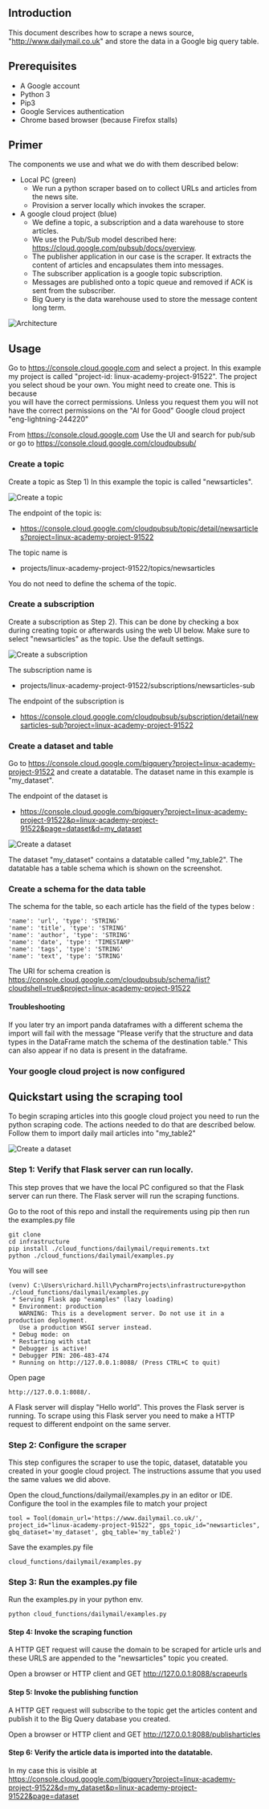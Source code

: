 ## Introduction
This document describes how to scrape a news source, "http://www.dailymail.co.uk" and store the data in a Google big query table. 
  

## Prerequisites
- A Google account
- Python 3
- Pip3
- Google Services authentication
- Chrome based browser (because Firefox stalls)

## Primer 
The components we  use and  what  we  do with them described below:
- Local PC (green)
    - We run a python scraper  based on  to collect URLs and articles from the news site.
    - Provision a server locally which invokes the scraper.
- A google cloud project (blue) 
    - We define a topic, a subscription and a data warehouse to store articles. 
    - We  use the Pub/Sub model described here: https://cloud.google.com/pubsub/docs/overview. 
    - The publisher application in our case is the scraper. It extracts the content of articles  and encapsulates them 
    into messages.
    - The subscriber application  is a google  topic subscription. 
    - Messages are published onto a topic queue and removed if ACK is sent from the subscriber.  
    - Big Query is the data warehouse used to store the message content long term.


![Architecture](../../imgs/scraping-arch-flat.png)


## Usage
Go to  https://console.cloud.google.com  and select a project. In this example my project  is called "project-id: 
linux-academy-project-91522". The project you select shoud be your own. You might need to create one.  This is because  
you  will have the  correct permissions. Unless you request them you will not have the correct permissions on  the 
"AI for Good"  Google cloud project "eng-lightning-244220"

From https://console.cloud.google.com  Use the UI and search for pub/sub or go to https://console.cloud.google.com/cloudpubsub/

### Create a topic 
Create a topic as Step 1) In this example  the topic is called "newsarticles". 

![Create a topic](../../imgs/create-topic.PNG)

The endpoint of the topic is:
- https://console.cloud.google.com/cloudpubsub/topic/detail/newsarticles?project=linux-academy-project-91522

The topic name is 
- projects/linux-academy-project-91522/topics/newsarticles

You do not need to define the schema of the topic.


### Create a subscription
Create a subscription as Step 2). This can be done by checking a box during creating topic or afterwards using the web
UI below. Make sure to select "newsarticles" as  the  topic. Use the default settings.

![Create a subscription](../../imgs/create-subscription.PNG)

The subscription name is 
- projects/linux-academy-project-91522/subscriptions/newsarticles-sub 

The endpoint of the  subscription is
- https://console.cloud.google.com/cloudpubsub/subscription/detail/newsarticles-sub?project=linux-academy-project-91522


### Create a dataset and table
Go to https://console.cloud.google.com/bigquery?project=linux-academy-project-91522 and create a datatable. 
The dataset name in this example is  "my_dataset". 
 
 The endpoint of the dataset is
- https://console.cloud.google.com/bigquery?project=linux-academy-project-91522&p=linux-academy-project-91522&page=dataset&d=my_dataset 

![Create a dataset](../../imgs/create-dataset.PNG)

The dataset "my_dataset" contains a datatable called "my_table2". The  datatable has a table schema which is shown on 
the screenshot.

### Create a schema for the data table
The schema for the table, so each article has the field of the types below :

    'name': 'url', 'type': 'STRING'
    'name': 'title', 'type': 'STRING'
    'name': 'author', 'type': 'STRING'
    'name': 'date', 'type': 'TIMESTAMP'
    'name': 'tags', 'type': 'STRING'
    'name': 'text', 'type': 'STRING' 
    
    
The URI for  schema creation is   https://console.cloud.google.com/cloudpubsub/schema/list?cloudshell=true&project=linux-academy-project-91522    

#### Troubleshooting

If you later try an import panda dataframes with a different schema the import will fail with the message 
"Please verify that the structure and data types in the DataFrame match the schema of the destination table." This can 
also appear  if no data is  present in the dataframe.


### Your google cloud project is now configured


## Quickstart using the scraping tool
To begin scraping articles into this google cloud project you need to run the python scraping code. The actions needed 
to do that  are described below. Follow them to import daily  mail articles into "my_table2"

![Create a dataset](../../imgs/import-articles.PNG)

### Step 1: Verify that Flask server can run locally.
This step proves that  we  have the local PC configured so that the Flask server can run  there. The Flask server will 
run the  scraping functions.

Go to the  root  of this repo and install  the requirements using pip then run the examples.py
file  


    git clone
    cd infrastructure
    pip install ./cloud_functions/dailymail/requirements.txt
    python ./cloud_functions/dailymail/examples.py

You will see 

    (venv) C:\Users\richard.hill\PycharmProjects\infrastructure>python ./cloud_functions/dailymail/examples.py
     * Serving Flask app "examples" (lazy loading)
     * Environment: production
       WARNING: This is a development server. Do not use it in a production deployment.
       Use a production WSGI server instead.
     * Debug mode: on
     * Restarting with stat
     * Debugger is active!
     * Debugger PIN: 206-483-474
     * Running on http://127.0.0.1:8088/ (Press CTRL+C to quit)

Open page  

    http://127.0.0.1:8088/. 
    
   A Flask server will display "Hello world". This proves the Flask server is running. To scrape using this Flask server
    you need to make a HTTP request to different endpoint on the same server.

### Step 2: Configure the scraper
This step configures the scraper to use the  topic, dataset, datatable you  created in your google cloud project. The 
instructions assume that you used the same values we  did above. 

Open the  cloud_functions/dailymail/examples.py in an editor or IDE. Configure  the tool in the examples file to match your project
        
    tool = Tool(domain_url='https://www.dailymail.co.uk/', project_id="linux-academy-project-91522", gps_topic_id="newsarticles", 
    gbq_dataset='my_dataset', gbq_table='my_table2')


Save the examples.py file  

    cloud_functions/dailymail/examples.py
    
### Step 3: Run the examples.py file
Run the examples.py in your python env.

    python cloud_functions/dailymail/examples.py

#### Step 4: Invoke the scraping function
A HTTP GET request will cause the domain to be scraped for article urls and these URLS are appended to the "newsarticles" topic you created. 

Open a browser  or HTTP client and  GET http://127.0.0.1:8088/scrapeurls 

#### Step 5: Invoke the publishing function
A HTTP GET request will subscribe to the topic  get the articles content and publish it to the Big Query database you created.
 
Open a browser  or HTTP client and  GET http://127.0.0.1:8088/publisharticles
 
#### Step 6: Verify the article data is imported into the datatable. 
In my case this is visible at  
https://console.cloud.google.com/bigquery?project=linux-academy-project-91522&d=my_dataset&p=linux-academy-project-91522&page=dataset
 
   
